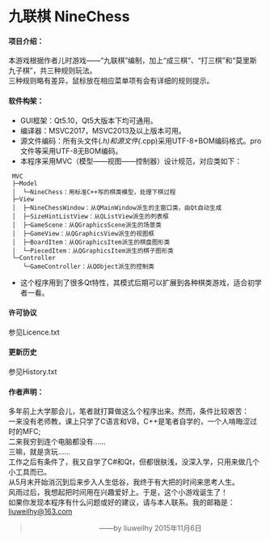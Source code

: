 ﻿# 九联棋 NineChess

#### 项目介绍：
本游戏根据作者儿时游戏——“九联棋”编制，加上“成三棋”、“打三棋”和“莫里斯九子棋”，共三种规则玩法。  
三种规则略有差异，鼠标放在相应菜单项有会有详细的规则提示。

#### 软件构架：
+ GUI框架：Qt5.10，Qt5大版本下均可通用。
+ 编译器：MSVC2017，MSVC2013及以上版本可用。
+ 源文件编码：所有头文件(*.h)和源文件(*.cpp)采用UTF-8+BOM编码格式。pro文件等采用UTF-8无BOM编码。
+ 本程序采用MVC（模型——视图——控制器）设计规范，对应类如下：  
```
 MVC
 ├─Model
 │  └─NineChess：用标准C++写的棋类模型，处理下棋过程
 ├─View
 │  ├─NineChessWindow：从QMainWindow派生的主窗口类，由Qt自动生成
 │  ├─SizeHintListView：从QListView派生的列表框
 │  ├─GameScene：从QGraphicsScene派生的场景类
 │  ├─GameView：从QGraphicsView派生的视图框
 │  ├─BoardItem：从QGraphicsItem派生的棋盘图形类
 │  └─PiecedItem：从QGraphicsItem派生的棋子图形类
 └─Controller
    └─GameController：从QObject派生的控制类
```
+ 这个程序用到了很多Qt特性，其模式后期可以扩展到各种棋类游戏，适合初学者一看。

#### 许可协议
参见Licence.txt

#### 更新历史
参见History.txt

#### 作者声明：
多年前上大学那会儿，笔者就打算做这么个程序出来。然而，条件比较艰苦：  
一来没有老师教，课上只学了C语言和VB，C++是笔者自学的，一个人啃晦涩过时的MFC;  
二来我穷到连个电脑都没有……  
三嘛，就是贪玩……  
工作之后有条件了，我又自学了C#和Qt，但都很肤浅，没深入学，只用来做几个小工具而已。  
从5月末开始消沉到后来步入人生低谷，我终于有大把的时间来思考人生。  
风雨过后，我想起把时间用在兴趣爱好上。于是，这个小游戏诞生了！  
如果你发现本程序有什么问题或好的建议，请与本人联系。我的邮箱是：liuweilhy@163.com  
>　　　　　　　　　　——by liuweilhy 2015年11月6日